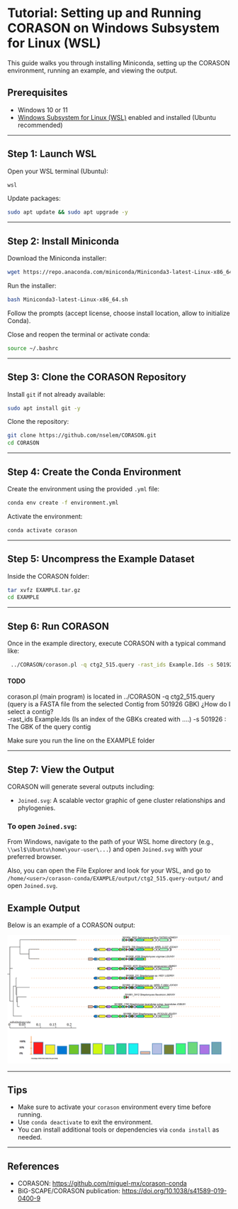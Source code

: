 # Tutorial: Setting up and Running CORASON on Windows Subsystem for Linux (WSL)

This guide walks you through installing Miniconda, setting up the CORASON environment, running an example, and viewing the output.

## Prerequisites

- Windows 10 or 11
- [Windows Subsystem for Linux (WSL)](https://learn.microsoft.com/en-us/windows/wsl/) enabled and installed (Ubuntu recommended)

---

## Step 1: Launch WSL

Open your WSL terminal (Ubuntu):

```bash
wsl
```

Update packages:

```bash
sudo apt update && sudo apt upgrade -y
```

---

## Step 2: Install Miniconda

Download the Miniconda installer:

```bash
wget https://repo.anaconda.com/miniconda/Miniconda3-latest-Linux-x86_64.sh
```

Run the installer:

```bash
bash Miniconda3-latest-Linux-x86_64.sh
```

Follow the prompts (accept license, choose install location, allow to initialize Conda).

Close and reopen the terminal or activate conda:

```bash
source ~/.bashrc
```

---

## Step 3: Clone the CORASON Repository

Install `git` if not already available:

```bash
sudo apt install git -y
```

Clone the repository:

```bash
git clone https://github.com/nselem/CORASON.git
cd CORASON
```

---

## Step 4: Create the Conda Environment

Create the environment using the provided `.yml` file:

```bash
conda env create -f environment.yml
```

Activate the environment:

```bash
conda activate corason
```

---

## Step 5: Uncompress the Example Dataset

Inside the CORASON folder:

```bash
tar xvfz EXAMPLE.tar.gz
cd EXAMPLE
```

---

## Step 6: Run CORASON

Once in the example directory, execute CORASON with a typical command like:

```bash
 ../CORASON/corason.pl -q ctg2_515.query -rast_ids Example.Ids -s 501926

```

#### TODO
corason.pl (main program) is located in ../CORASON
-q ctg2_515.query (query is a FASTA file from the selected Contig from 501926 GBK) ¿How do I select a contig?  
-rast_ids Example.Ids (Is an index of the GBKs created with ....)
-s 501926 : The GBK of the query contig

Make sure you run the line on the EXAMPLE folder

---

## Step 7: View the Output

CORASON will generate several outputs including:

- `Joined.svg`: A scalable vector graphic of gene cluster relationships and phylogenies.

### To open `Joined.svg`:

From Windows, navigate to the path of your WSL home directory (e.g., `\\wsl$\Ubuntu\home\your-user\...`) and open `Joined.svg` with your preferred browser.

Also, you can open the File Explorer and look for your WSL, and go to  `/home/<user>/corason-conda/EXAMPLE/output/ctg2_515.query-output/` and open `Joined.svg`. 

## Example Output

Below is an example of a CORASON output:

![CORASON output preview](Joined.png)


---

## Tips

- Make sure to activate your `corason` environment every time before running.
- Use `conda deactivate` to exit the environment.
- You can install additional tools or dependencies via `conda install` as needed.

---

## References

- CORASON: https://github.com/miguel-mx/corason-conda
- BiG-SCAPE/CORASON publication: https://doi.org/10.1038/s41589-019-0400-9
